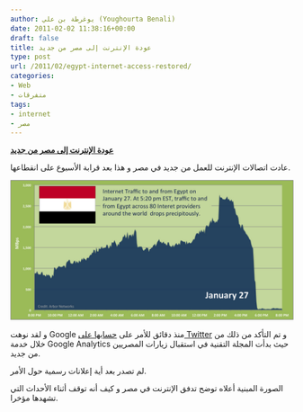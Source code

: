 ```yaml
---
author: يوغرطة بن علي (Youghourta Benali)
date: 2011-02-02 11:38:16+00:00
draft: false
title: عودة الإنترنت إلى مصر من جديد
type: post
url: /2011/02/egypt-internet-access-restored/
categories:
- Web
- متفرقات
tags:
- internet
- مصر
---
```


**[عودة الإنترنت إلى مصر من جديد](https://www.it-scoop.com/2011/02/egypt-internet-access-restored/)**





عادت اتصالات الإنترنت للعمل من جديد في مصر و هذا بعد قرابة الأسبوع على انقطاعها.


[![](arbor-networks-trafic-egypte.jpg)
](https://www.it-scoop.com/2011/02/egypt-internet-access-restored/)


و لقد نوهت Google منذ دقائق للأمر على [حسابها على Twitter](http://twitter.com/google) و تم التأكد من ذلك من خلال خدمة Google Analytics حيث بدأت المجلة التقنية في استقبال زيارات المصريين من جديد.

لم تصدر بعد أية إعلانات رسمية حول الأمر.

الصورة المبنية أعلاه توضح تدفق الإنترنت في مصر و كيف أنه توقف أثناء الأحداث التي تشهدها مؤخرا.
